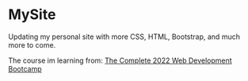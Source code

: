 # MySite

Updating my personal site with more CSS, HTML, Bootstrap, and much more to come. 

The course im learning from:
[The Complete 2022 Web Development Bootcamp]([https://www.google.com](https://www.udemy.com/course/the-complete-web-development-bootcamp/))
